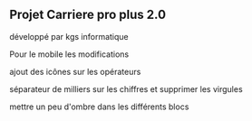 ## Projet Carriere pro plus 2.0

développé par kgs informatique

Pour le mobile les modifications

ajout des icônes sur les opérateurs  

séparateur de milliers sur les chiffres et supprimer les virgules 

mettre un peu d'ombre dans les différents blocs
